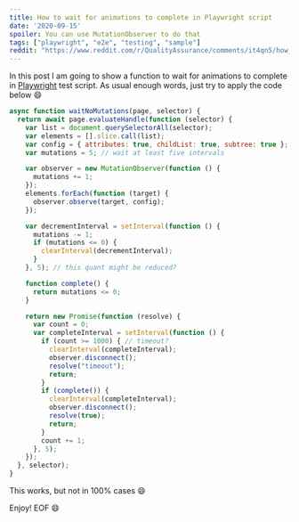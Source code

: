 ```yaml
---
title: How to wait for animations to complete in Playwright script
date: '2020-09-15'
spoiler: You can use MutationObserver to do that
tags: ["playwright", "e2e", "testing", "sample"]
reddit: "https://www.reddit.com/r/QualityAssurance/comments/it4qn5/how_to_wait_animations_complete_in_playwright"
---
```


In this post I am going to show a function to wait for animations to complete in [Playwright](https://playwright.dev) test script.
As usual enough words, just try to apply the code below :smile:

```js
async function waitNoMutations(page, selector) {
  return await page.evaluateHandle(function (selector) {
    var list = document.querySelectorAll(selector);
    var elements = [].slice.call(list);
    var config = { attributes: true, childList: true, subtree: true };
    var mutations = 5; // wait at least five intervals

    var observer = new MutationObserver(function () {
      mutations += 1;
    });
    elements.forEach(function (target) {
      observer.observe(target, config);
    });

    var decrementInterval = setInterval(function () {
      mutations -= 1;
      if (mutations <= 0) {
        clearInterval(decrementInterval);
      }
    }, 5); // this quant might be reduced?

    function complete() {
      return mutations <= 0;
    }

    return new Promise(function (resolve) {
      var count = 0;
      var completeInterval = setInterval(function () {
        if (count >= 1000) { // timeout?
          clearInterval(completeInterval);
          observer.disconnect();
          resolve("timeout");
          return;
        }
        if (complete()) {
          clearInterval(completeInterval);
          observer.disconnect();
          resolve(true);
          return;
        }
        count += 1;
      }, 5);
    });
  }, selector);
}
```

This works, but not in 100% cases :smile:

Enjoy! EOF :smile:
